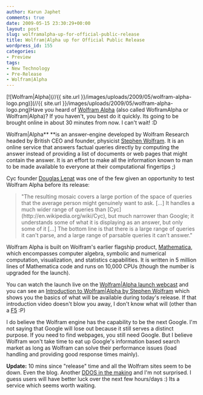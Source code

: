 ```yaml
---
author: Karun Japhet
comments: true
date: 2009-05-15 23:30:29+00:00
layout: post
slug: wolframalpha-up-for-official-public-release
title: Wolfram|Alpha up for Official Public Release
wordpress_id: 155
categories:
- Preview
tags:
- New Technology
- Pre-Release
- Wolfram|Alpha
---
```


[![Wolfram|Alpha](//{{ site.url }}/images/uploads/2009/05/wolfram-alpha-logo.png)](//{{ site.url }}/images/uploads/2009/05/wolfram-alpha-logo.png)Have you heard of [Wolfram Alpha](http://www.wolframalpha.com/) (also called WoflramAlpha or Wolfram|Alpha)? If you haven't, you best do it quickly. Its going to be brought online in about 30 minutes from now. I can't wait! :D

Wolfram|Alpha** **is an answer-engine developed by Wolfram Research headed by British CEO and founder, physicist [Stephen Wolfram](http://en.wikipedia.org/wiki/Stephen_Wolfram). It is an online service that answers factual queries directly by computing the answer instead of providing a list of documents or web pages that might contain the answer. It is an effort to make all the information known to man to be made available to everyone at their computational fingertips ;)

Cyc founder [Douglas Lenat](http://en.wikipedia.org/wiki/Douglas_Lenat) was one of the few given an opportunity to test Wolfram Alpha before its release:


<blockquote>"The resulting mosaic covers a large portion of the space of queries that the average person might genuinely want to ask. [...] It handles a much wider range of queries than [Cyc](http://en.wikipedia.org/wiki/Cyc), but much narrower than Google; it understands some of what it is displaying as an answer, but only some of it [...] The bottom line is that there is a large range of queries it can't parse, and a large range of parsable queries it can't answer."</blockquote>


Wolfram Alpha is built on Wolfram's earlier flagship product, [Mathematica](http://en.wikipedia.org/wiki/Mathematica), which encompasses computer algebra, symbolic and numerical computation, visualization, and statistics capabilities. It is written in 5 million lines of Mathematica code and runs on 10,000 CPUs (though the number is upgraded for the launch).

You can watch the launch live on the [Wolfram|Alpha launch webcast](http://www.wolfram.com/broadcast/wolframalpha/) and you can see an [Introduction to Wolfram|Alpha by Stephen Wolfram](http://www.wolframalpha.com/screencast/introducingwolframalpha.html) which shows you the basics of what will be available during today's release. If that introduction video doesn't blow you away, I don't know what will (other than a [F5](http://en.wikipedia.org/wiki/Fujita_scale#Parameters) :P)

I do believe the Wolfram engine has the capability to be the next Google. I'm not saying that Google will lose out because it still serves a distinct purpose. If you need to find webpages, you still need Google. But I believe Wolfram won't take time to eat up Google's information based search market as long as Wolfram can solve their performance issues (load handling and providing good response times mainly).

**Update:** 10 mins since "release" time and all the Wolfram sites seem to be down. Even the blog. Another [DDOS in the making](http://karunab.com/2009/01/10/windows-7-public-beta-serial-key-fiasco/) and I'm not surprised. I guess users will have better luck over the next few hours/days :) Its a service which seems worth waiting.
